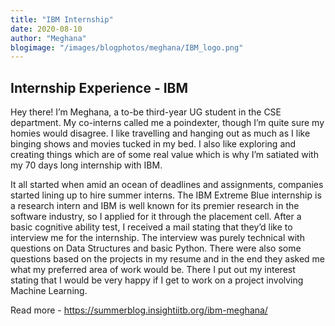 ```yaml
---
title: "IBM Internship"
date: 2020-08-10
author: "Meghana"
blogimage: "/images/blogphotos/meghana/IBM_logo.png"
---
```


## Internship Experience - IBM

Hey there! I’m Meghana, a to-be third-year UG student in the CSE department. My co-interns called me a poindexter, though I’m quite sure my homies would disagree. I like travelling and hanging out as much as I like binging shows and movies tucked in my bed. I also like exploring and creating things which are of some real value which is why I’m satiated with my 70 days long internship with IBM.

It all started when amid an ocean of deadlines and assignments, companies started lining up to hire summer interns. The IBM Extreme Blue internship is a research intern and IBM is well known for its premier research in the software industry, so I applied for it through the placement cell. After a basic cognitive ability test, I received a mail stating that they’d like to interview me for the internship. The interview was purely technical with questions on Data Structures and basic Python. There were also some questions based on the projects in my resume and in the end they asked me what my preferred area of work would be. There I put out my interest stating that I would be very happy if I get to work on a project involving Machine Learning.  

Read more - https://summerblog.insightiitb.org/ibm-meghana/